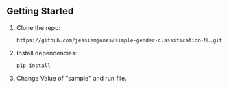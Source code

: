 ## Getting Started

1.  Clone the repo:

        https://github.com/jessiemjones/simple-gender-classification-ML.git

2.  Install dependencies:

        pip install

3.  Change Value of "sample" and run file.
